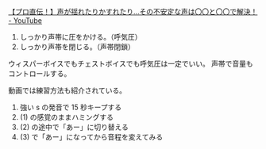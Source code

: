 [【プロ直伝！】声が揺れたりかすれたり…その不安定な声は〇〇と〇〇で解決！ - YouTube](https://youtu.be/lyKAUvdIYUM?si=hrVFQklVQzZyivpm)

1. しっかり声帯に圧をかける。（呼気圧）
2. しっかり声帯を閉じる。（声帯閉鎖）

ウィスパーボイスでもチェストボイスでも呼気圧は一定でいい。
声帯で音量もコントロールする。

動画では練習方法も紹介されている。

1. 強い s の発音で 15 秒キープする
2. (1) の感覚のままハミングする
3. (2) の途中で「あー」に切り替える
4. (3) で「あー」になってから音程を変えてみる
